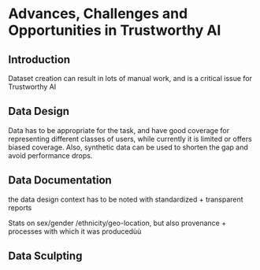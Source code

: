 # Advances, Challenges and Opportunities in Trustworthy AI

## Introduction

Dataset creation can result in lots of manual work, and is a critical issue for Trustworthy AI

## Data Design

Data has to be appropriate for the task, and have good coverage for representing different classes of users, while currently it is limited or offers biased coverage. 
Also, synthetic data can be used to shorten the gap and avoid performance drops. 

## Data Documentation

the data design context has to be noted with standardized + transparent reports

Stats on sex/gender /ethnicity/geo-location, but also provenance + processes with which  it was producedùù

## Data Sculpting
